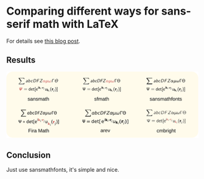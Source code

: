 # Comparing different ways for sans-serif math with LaTeX

For details see [this blog post](https://allanchain.github.io/blog/post/sans-math-compare).

## Results

<p align="center">
<img alt="sansmath in light theme" src="sansmath.svg" >
</p>

## Conclusion

Just use sansmathfonts, it's simple and nice.
